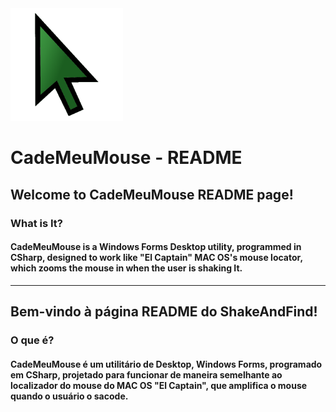 
<img width="180" height="180" alt="ShakeAndFind-Logo" src="https://github.com/Gustavo-Kuze/CadeMeuMouse/blob/master/git_resources/imgs/ShakeAndFind_Ico.png">

# CadeMeuMouse - README

## Welcome to CadeMeuMouse README page!

### What is It?
#### **CadeMeuMouse** is a Windows Forms Desktop utility, programmed in CSharp, designed to work like "El Captain" MAC OS's mouse locator, which zooms the mouse in when the user is shaking It.
_____

## Bem-vindo à página README do ShakeAndFind!

### O que é?
#### **CadeMeuMouse** é um utilitário de Desktop, Windows Forms, programado em CSharp, projetado para funcionar de maneira semelhante ao localizador do mouse do MAC OS "El Captain", que amplifica o mouse quando o usuário o sacode.



